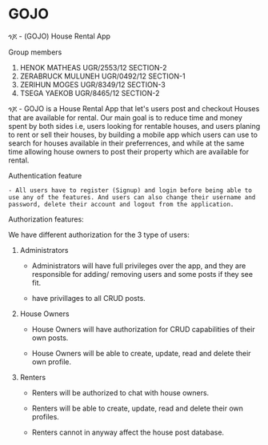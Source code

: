 # GOJO

ጎጆ - (GOJO) House Rental App

Group members

1. HENOK MATHEAS UGR/2553/12 SECTION-2
2. ZERABRUCK MULUNEH UGR/0492/12 SECTION-1
3. ZERIHUN MOGES UGR/8349/12 SECTION-3
4. TSEGA YAEKOB UGR/8465/12 SECTION-2

ጎጆ - GOJO is a House Rental App that let's users post and checkout Houses that are available for rental. Our main goal is to reduce time and money spent by both sides i.e, users looking for rentable houses, and users planing to rent or sell their houses, by building a mobile app which users can use to search for houses available in their preferrences, and while at the same time allowing house owners to post their property which are available for rental.

Authentication feature

    - All users have to register (Signup) and login before being able to use any of the features. And users can also change their username and password, delete their account and logout from the application. 

Authorization features:

We have different authorization for the 3 type of users:

1. Administrators

   - Administrators will have full privileges over the app, and they are responsible for adding/ removing users and some posts if they see fit.

   - have privillages to all CRUD posts.

2. House Owners

   - House Owners will have authorization for CRUD capabilities of their own posts.

   - House Owners will be able to create, update, read and delete their own profile.

3. Renters

   - Renters will be authorized to chat with house owners.

   - Renters will be able to create, update, read and delete their own profiles.

   - Renters cannot in anyway affect the house post database.

